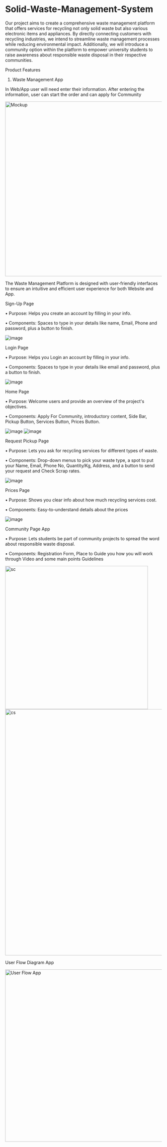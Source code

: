 # Solid-Waste-Management-System
Our project aims to create a comprehensive waste management platform that offers services for recycling not only solid waste but also various electronic items and appliances. By directly connecting customers with recycling industries, we intend to streamline waste management processes while reducing environmental impact. Additionally, we will introduce a community option within the platform to empower university students to raise awareness about responsible waste disposal in their respective communities.

Product Features
1. Waste Management App

In Web/App user will need enter their information. After entering the information, user can start the order and can apply for Community 

<img width="560" alt="Mockup" src="https://github.com/Abdul-Mohaimen/Solid-Waste-Management-System/assets/97448982/23c6f97a-b772-40e4-b150-bf4f848d9c0e">

The Waste Management Platform is designed with user-friendly interfaces to ensure an intuitive and efficient user experience for both Website and App. 


Sign-Up Page 

•	Purpose: Helps you create an account by filling in your info.

•	Components: Spaces to type in your details like name, Email, Phone and password, plus a button to finish.

![image](https://github.com/Abdul-Mohaimen/Solid-Waste-Management-System/assets/97448982/107289f5-e67a-471c-8dab-b1c8b50831e1)


Login Page 

•	Purpose: Helps you Login an account by filling in your info.

•	Components: Spaces to type in your details like email and password, plus a button to finish.

![image](https://github.com/Abdul-Mohaimen/Solid-Waste-Management-System/assets/97448982/0c5e122b-8998-4693-b086-488ff2af81f8)

Home Page 

•	Purpose: Welcome users and provide an overview of the project's objectives.

•	Components: Apply For Community, introductory content, Side Bar, Pickup Button, Services Button, Prices Button.

![image](https://github.com/Abdul-Mohaimen/Solid-Waste-Management-System/assets/97448982/108b40a5-ea4c-4cdf-94ce-892b3727d88c)
![image](https://github.com/Abdul-Mohaimen/Solid-Waste-Management-System/assets/97448982/9781966d-4687-444b-afe3-3411a9a9e71a)

Request Pickup Page 

•	Purpose: Lets you ask for recycling services for different types of waste.

•	Components: Drop-down menus to pick your waste type, a spot to put your Name, Email, Phone No, Quantity/Kg, Address, and a button to send your request and Check Scrap rates.

![image](https://github.com/Abdul-Mohaimen/Solid-Waste-Management-System/assets/97448982/61345b38-b193-4883-b6d2-973fde0219bc)

Prices Page 

•	Purpose: Shows you clear info about how much recycling services cost.

•	Components: Easy-to-understand details about the prices

![image](https://github.com/Abdul-Mohaimen/Solid-Waste-Management-System/assets/97448982/5db62328-0290-415d-b903-7c679b1ccf0d)

Community Page App

•	Purpose: Lets students be part of community projects to spread the word about responsible waste disposal.

•	Components: Registration Form, Place to Guide you how you will work through Video and some main points Guidelines 


<img width="459" alt="sc" src="https://github.com/Abdul-Mohaimen/Solid-Waste-Management-System/assets/97448982/d45b95f1-1d38-48ad-836f-aff00e7ccb62">
<img width="789" alt="cs" src="https://github.com/Abdul-Mohaimen/Solid-Waste-Management-System/assets/97448982/8fef785b-b866-43df-bfb6-e6468450a0d5">

User Flow Diagram App

<img width="552" alt="User Flow App" src="https://github.com/Abdul-Mohaimen/Solid-Waste-Management-System/assets/97448982/2f7989b4-3de5-427e-b137-71837c98eded">
